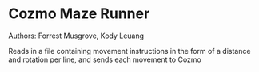 # Cozmo Maze Runner

Authors: Forrest Musgrove, Kody Leuang

Reads in a file containing movement instructions in the form of a distance and rotation per line, and sends each
movement to Cozmo
